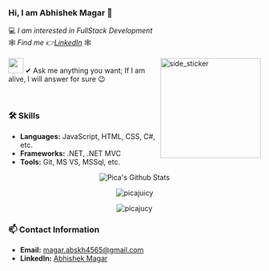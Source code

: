 ### Hi, I am Abhishek Magar 👋
💻 *I am interested in FullStack Development*   
🕸 *Find me 👉[LinkedIn](https://www.linkedin.com/in/abhishek-magar-8b43a817b/)* 🕸 
<br><br>
<img align="right" width=200px height=200px alt="side_sticker" src="https://media.giphy.com/media/TEnXkcsHrP4YedChhA/giphy.gif" />
<img src="https://media.giphy.com/media/iY8CRBdQXODJSCERIr/giphy.gif" width="30px">&nbsp;✔ Ask me anything you want; If I am alive, I will answer for sure 😉<br>

<br>

### 🛠 **Skills**
- **Languages:** JavaScript, HTML, CSS, C#, etc.
- **Frameworks:** .NET, .NET MVC
- **Tools:** Git, MS VS, MSSql, etc.


<p align='center'>
  <img align="center" src="https://github-readme-stats.vercel.app/api?username=picajuicy&show_icons=true&title_color=fff&icon_color=79ff97&text_color=efefef&bg_color=24292e" alt="Pica's Github Stats">
</p>

<p align='center'>
  <img align="center" src="https://github-readme-stats.vercel.app/api/top-langs?username=picajuicy&show_icons=true&locale=en&layout=compact&theme=chartreuse-dark" alt="picajuicy" />  
</p>      
  
<p align='center'>  
   <img align="center" src="https://github-profile-trophy.vercel.app/?username=picajuicy&theme=juicyfresh&no-bg=true" alt="picajucy" />  
</p>

### 📫 **Contact Information**
- **Email:** magar.abskh4565@gmail.com
- **LinkedIn:** [Abhishek Magar](https://www.linkedin.com/in/abhishek-magar-8b43a817b/)
